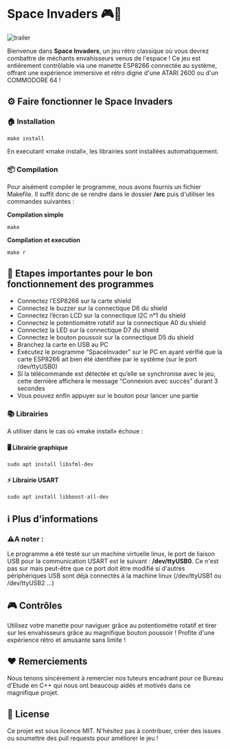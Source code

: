 # Space Invaders 🎮🚀

![trailer](https://github.com/user-attachments/assets/450b9634-a491-4457-a95b-7105bab08e33)

Bienvenue dans **Space Invaders**, un jeu rétro classique où vous devrez combattre de méchants envahisseurs venus de l'espace !
Ce jeu est entièrement contrôlable via une manette ESP8266 connectée au système, offrant une expérience immersive et rétro digne d'une ATARI 2600 ou d'un COMMODORE 64 !

## ⚙️ Faire fonctionner le Space Invaders

### 🏠 Installation

    make install
    
En executant «make install», les librairies sont installées automatiquement.

### 📦 Compilation

Pour aisément compiler le programme, nous avons fournis un fichier Makefile.
Il suffit donc de se rendre dans le dossier **/src** puis d'utiliser les commandes suivantes :

**Compilation simple**

    make   

**Compilation et execution**

    make r

## 📝 Etapes importantes pour le bon fonctionnement des programmes

* Connectez l’ESP8266 sur la carte shield
* Connectez le buzzer sur la connectique D6 du shield
* Connectez l’écran LCD sur la connectique I2C n°1 du shield
* Connectez le potentiomètre rotatif sur la connectique A0 du shield
* Connectez la LED sur la connectique D7 du shield
* Connectez le bouton poussoir sur la connectique D5 du shield
* Branchez la carte en USB au PC
* Exécutez le programme “SpaceInvader” sur le PC en ayant vérifié que la carte ESP8266 ait bien été identifiée par le système (sur le port /dev/ttyUSB0)
* Si la télécommande est détectée et qu’elle se synchronise avec le jeu, cette dernière affichera le message “Connexion avec succès” durant 3 secondes
* Vous pouvez enfin appuyer sur le bouton pour lancer une partie

### 📚 Librairies

A utiliser dans le cas où «make install» échoue :

#### 🖥️ Librairie graphique
    sudo apt install libsfml-dev
#### ⚡ Librairie USART
    sudo apt install libboost-all-dev 


## ℹ️ Plus d'informations

### ⚠️A noter :
Le programme a été testé sur un machine virtuelle linux, le port de liaison USB pour la communication USART est le suivant : **/dev/ttyUSB0**.
Ce n'est pas sur mais peut-être que ce port doit être modifié si d'autres périphériques USB sont déjà connectés à la machine linux (/dev/ttyUSB1 ou /dev/ttyUSB2 ...)

## 🎮 Contrôles

Utilisez votre manette pour naviguer grâce au potentiomètre rotatif et tirer sur les envahisseurs grâce au magnifique bouton poussoir ! Profite d'une expérience rétro et amusante sans limite !

## ♥️ Remerciements

Nous tenons sincèrement à remercier nos tuteurs encadrant pour ce Bureau d'Etude en C++ qui nous ont beaucoup aidés et motivés dans ce magnifique projet.

## 📑 License

Ce projet est sous licence MIT. N'hésitez pas à contribuer, créer des issues ou soumettre des pull requests pour améliorer le jeu !
